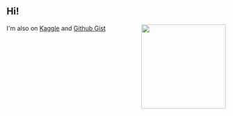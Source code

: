 ## Hi!

<img style="float: right;" src="https://raw.githubusercontent.com/gocrazygh/gocrazygh/main/warmcoffee.gif" width="194"/>

I'm also on [Kaggle](https://www.kaggle.com/grantleycullar) and [Github Gist](https://gist.github.com/gospacedev)
